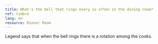 ```yaml
---
title: What's the bell that rings every so often in the dining room?
ref: timbre
lang: en
resource: Dinner Room
---
```


Legend says that when the bell rings there is a rotation among the cooks.
